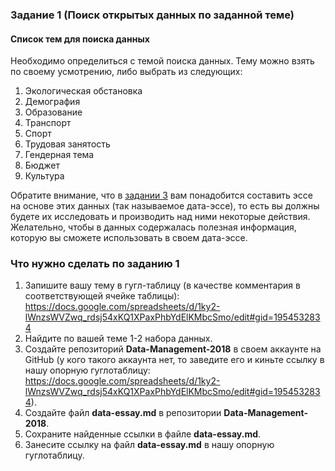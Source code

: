 
### Задание 1 (Поиск открытых данных по заданной теме)

#### Список тем для поиска данных 

Необходимо определиться с темой поиска данных. Тему можно взять по своему усмотрению, либо выбрать из следующих:

1. Экологическая обстановка
2. Демография
3. Образование
4. Транспорт
5. Спорт
6. Трудовая занятость
7. Гендерная тема
8. Бюджет
9. Культура       

Обратите внимание, что в [задании 3](https://github.com/iradche/Data-Management-course/blob/master/tasks/task3.md) вам понадобится составить эссе на основе этих данных (так называемое дата-эссе), то есть вы должны будете их исследовать и производить над ними некоторые действия.      
Желательно, чтобы в данных содержалась полезная информация, которую вы сможете использовать в своем дата-эссе.     

### Что нужно сделать по заданию 1

1. Запишите вашу тему в гугл-таблицу (в качестве комментария в соответствующей ячейке таблицы): https://docs.google.com/spreadsheets/d/1ky2-lWnzsWVZwq_rdsj54xKQ1XPaxPhbYdElKMbcSmo/edit#gid=1954532834
2. Найдите по вашей теме 1-2 набора данных.     
3. Создайте репозиторий **Data-Management-2018** в своем аккаунте на GitHub (у кого такого аккаунта нет, то заведите его и киньте ссылку в нашу опорную гуглотаблицу: https://docs.google.com/spreadsheets/d/1ky2-lWnzsWVZwq_rdsj54xKQ1XPaxPhbYdElKMbcSmo/edit#gid=1954532834).
4. Создайте файл **data-essay.md** в репозитории **Data-Management-2018**.
5. Сохраните найденные ссылки в файле **data-essay.md**.
6. Занесите ссылку на файл **data-essay.md** в нашу опорную гуглотаблицу.
